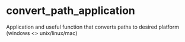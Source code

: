 # convert_path_application
Application and useful function that converts paths to desired platform (windows &lt;> unix/linux/mac)
